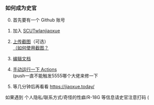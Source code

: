 ### 如何成为史官 

0. 首先要有一个 Github 账号  

1. 加入 [SCUTwlanjiaoxue](https://github.com/SCUTwlanjiaoxue)  

2. [上传截图](https://github.com/SCUTwlanjiaoxue/scutwlanjiaoxue.github.io/upload/screenshots/screenshots)（可选）   
[（如何使用截图？](https://github.com/SCUTwlanjiaoxue/scutwlanjiaoxue.github.io/blob/screenshots/README.md)

3. [编辑文档](https://github.com/SCUTwlanjiaoxue/scutwlanjiaoxue.github.io/edit/hexo/source/_posts/%E4%BA%A4%E5%AD%A6%E8%AF%AD%E5%BD%95.md)  

4. [手动运行一下 Actions](https://github.com/SCUTwlanjiaoxue/scutwlanjiaoxue.github.io/actions?query=workflow%3A%22Jiaoxue+CI%22)  
(push一直不能触发5555哪个大佬来修一下  

5. 等几分钟后再看看 https://jiaoxue.today/  

如果遇到 个人隐私/联系方式/奇怪的性癖/R-18G 等信息请史官注意打码 (  
